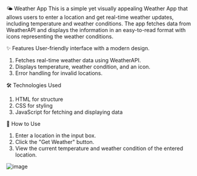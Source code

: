 🌤 Weather App
This is a simple yet visually appealing Weather App that allows users to enter a location and get real-time weather updates, including temperature and weather conditions. The app fetches data from WeatherAPI and displays the information in an easy-to-read format with icons representing the weather conditions.

✨ Features
User-friendly interface with a modern design.
1. Fetches real-time weather data using WeatherAPI.
2. Displays temperature, weather condition, and an icon.
3. Error handling for invalid locations.

🛠 Technologies Used
1. HTML for structure
2. CSS for styling
3. JavaScript for fetching and displaying data
   
🚀 How to Use
1. Enter a location in the input box.
2. Click the "Get Weather" button.
3. View the current temperature and weather condition of the entered location.

![image](https://github.com/user-attachments/assets/3d822ee6-d264-4004-8a42-a96b82d31df8)
